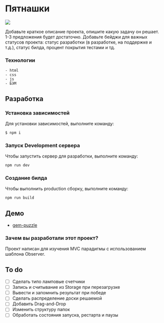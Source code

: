 # Пятнашки 

![](https://img.shields.io/badge/-%D0%92%20%D1%80%D0%B0%D0%B7%D1%80%D0%B0%D0%B1%D0%BE%D1%82%D0%BA%D0%B5-003f5c)

Добавьте краткое описание проекта, опишите какую задачу он решает. 1-3 предложения будет достаточно. Добавьте бейджи для важных статусов проекта: статус разработки (в разработке, на поддержке и т.д.), статус билда, процент покрытия тестами и тд.

### Технологии
    - html
    - css
    - js
    - БЭМ

## Разработка

### Установка зависимостей
Для установки зависимостей, выполните команду:
```sh
$ npm i
```

### Запуск Development сервера
Чтобы запустить сервер для разработки, выполните команду:
```sh
npm run dev 
```

### Создание билда
Чтобы выполнить production сборку, выполните команду: 
```sh
npm run build
```

## Демо

* [gem-puzzle](https://dv-loginov.github.io/gem-puzzle/)


### Зачем вы разработали этот проект?
Проект написан для изучения MVC парадигмы с использованием шаблона Observer.

## To do
- [ ] Сделать типо ламповые счетчики 
- [ ] Запись и считывание из Storage при перезагрузке
- [ ] Вывести и запомнить результат при победе
- [ ] Сделать распределение доски решаемой
- [ ] Добавить Drag-and-Drop
- [ ] Изменить структуру папок
- [ ] Обработать состояния запуска, рестарта и паузы